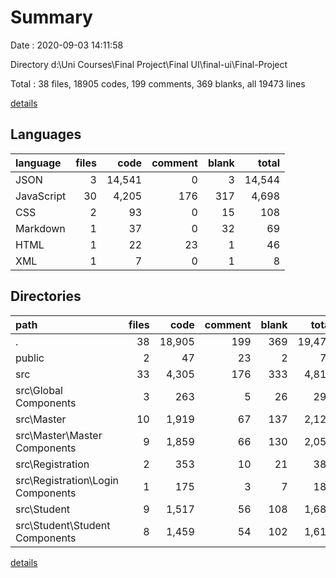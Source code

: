 # Summary

Date : 2020-09-03 14:11:58

Directory d:\Uni Courses\Final Project\Final UI\final-ui\Final-Project

Total : 38 files,  18905 codes, 199 comments, 369 blanks, all 19473 lines

[details](details.md)

## Languages
| language | files | code | comment | blank | total |
| :--- | ---: | ---: | ---: | ---: | ---: |
| JSON | 3 | 14,541 | 0 | 3 | 14,544 |
| JavaScript | 30 | 4,205 | 176 | 317 | 4,698 |
| CSS | 2 | 93 | 0 | 15 | 108 |
| Markdown | 1 | 37 | 0 | 32 | 69 |
| HTML | 1 | 22 | 23 | 1 | 46 |
| XML | 1 | 7 | 0 | 1 | 8 |

## Directories
| path | files | code | comment | blank | total |
| :--- | ---: | ---: | ---: | ---: | ---: |
| . | 38 | 18,905 | 199 | 369 | 19,473 |
| public | 2 | 47 | 23 | 2 | 72 |
| src | 33 | 4,305 | 176 | 333 | 4,814 |
| src\Global Components | 3 | 263 | 5 | 26 | 294 |
| src\Master | 10 | 1,919 | 67 | 137 | 2,123 |
| src\Master\Master Components | 9 | 1,859 | 66 | 130 | 2,055 |
| src\Registration | 2 | 353 | 10 | 21 | 384 |
| src\Registration\Login Components | 1 | 175 | 3 | 7 | 185 |
| src\Student | 9 | 1,517 | 56 | 108 | 1,681 |
| src\Student\Student Components | 8 | 1,459 | 54 | 102 | 1,615 |

[details](details.md)